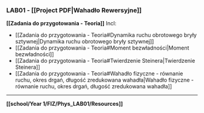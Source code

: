 ### LAB01 - [[Project PDF|Wahadło Rewersyjne]]

**[[Zadania do przygotowania - Teoria]]**
Incl:
- [[Zadania do przygotowania - Teoria#Dynamika ruchu obrotowego bryły sztywnej|Dynamika ruchu obrotowego bryły sztywnej]]
- [[Zadania do przygotowania - Teoria#Moment bezwładności|Moment bezwładności]]
- [[Zadania do przygotowania - Teoria#Twierdzenie Steinera|Twierdzenie Steinera]]
- [[Zadania do przygotowania - Teoria#Wahadło fizyczne - równanie ruchu, okres drgań, długość zredukowana wahadła|Wahadło fizyczne - równanie ruchu, okres drgań, długość zredukowana wahadła]]


------------------------
**[[school/Year 1/FIZ/Phys_LAB01/Resources]]**
